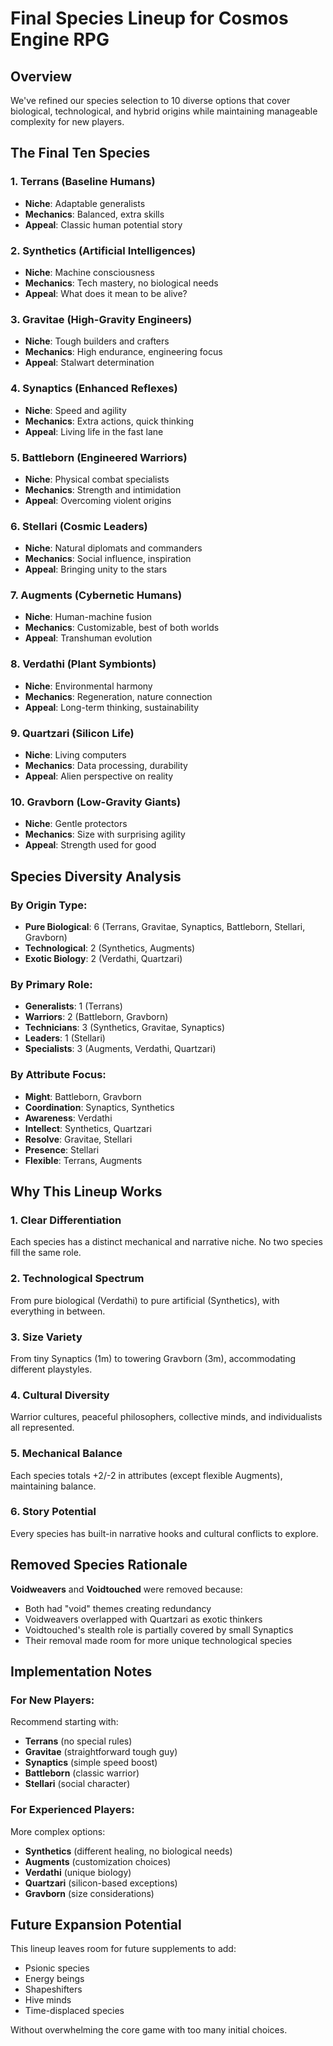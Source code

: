 # Final Species Lineup for Cosmos Engine RPG

## Overview
We've refined our species selection to 10 diverse options that cover biological, technological, and hybrid origins while maintaining manageable complexity for new players.

## The Final Ten Species

### 1. **Terrans** (Baseline Humans)
- **Niche**: Adaptable generalists
- **Mechanics**: Balanced, extra skills
- **Appeal**: Classic human potential story

### 2. **Synthetics** (Artificial Intelligences) 
- **Niche**: Machine consciousness
- **Mechanics**: Tech mastery, no biological needs
- **Appeal**: What does it mean to be alive?

### 3. **Gravitae** (High-Gravity Engineers)
- **Niche**: Tough builders and crafters
- **Mechanics**: High endurance, engineering focus
- **Appeal**: Stalwart determination

### 4. **Synaptics** (Enhanced Reflexes)
- **Niche**: Speed and agility
- **Mechanics**: Extra actions, quick thinking
- **Appeal**: Living life in the fast lane

### 5. **Battleborn** (Engineered Warriors)
- **Niche**: Physical combat specialists  
- **Mechanics**: Strength and intimidation
- **Appeal**: Overcoming violent origins

### 6. **Stellari** (Cosmic Leaders)
- **Niche**: Natural diplomats and commanders
- **Mechanics**: Social influence, inspiration
- **Appeal**: Bringing unity to the stars

### 7. **Augments** (Cybernetic Humans)
- **Niche**: Human-machine fusion
- **Mechanics**: Customizable, best of both worlds
- **Appeal**: Transhuman evolution

### 8. **Verdathi** (Plant Symbionts)
- **Niche**: Environmental harmony
- **Mechanics**: Regeneration, nature connection
- **Appeal**: Long-term thinking, sustainability

### 9. **Quartzari** (Silicon Life)
- **Niche**: Living computers
- **Mechanics**: Data processing, durability
- **Appeal**: Alien perspective on reality

### 10. **Gravborn** (Low-Gravity Giants)
- **Niche**: Gentle protectors
- **Mechanics**: Size with surprising agility
- **Appeal**: Strength used for good

## Species Diversity Analysis

### By Origin Type:
- **Pure Biological**: 6 (Terrans, Gravitae, Synaptics, Battleborn, Stellari, Gravborn)
- **Technological**: 2 (Synthetics, Augments)
- **Exotic Biology**: 2 (Verdathi, Quartzari)

### By Primary Role:
- **Generalists**: 1 (Terrans)
- **Warriors**: 2 (Battleborn, Gravborn)
- **Technicians**: 3 (Synthetics, Gravitae, Synaptics)
- **Leaders**: 1 (Stellari)
- **Specialists**: 3 (Augments, Verdathi, Quartzari)

### By Attribute Focus:
- **Might**: Battleborn, Gravborn
- **Coordination**: Synaptics, Synthetics
- **Awareness**: Verdathi
- **Intellect**: Synthetics, Quartzari
- **Resolve**: Gravitae, Stellari
- **Presence**: Stellari
- **Flexible**: Terrans, Augments

## Why This Lineup Works

### 1. **Clear Differentiation**
Each species has a distinct mechanical and narrative niche. No two species fill the same role.

### 2. **Technological Spectrum**
From pure biological (Verdathi) to pure artificial (Synthetics), with everything in between.

### 3. **Size Variety**
From tiny Synaptics (1m) to towering Gravborn (3m), accommodating different playstyles.

### 4. **Cultural Diversity**
Warrior cultures, peaceful philosophers, collective minds, and individualists all represented.

### 5. **Mechanical Balance**
Each species totals +2/-2 in attributes (except flexible Augments), maintaining balance.

### 6. **Story Potential**
Every species has built-in narrative hooks and cultural conflicts to explore.

## Removed Species Rationale

**Voidweavers** and **Voidtouched** were removed because:
- Both had "void" themes creating redundancy
- Voidweavers overlapped with Quartzari as exotic thinkers
- Voidtouched's stealth role is partially covered by small Synaptics
- Their removal made room for more unique technological species

## Implementation Notes

### For New Players:
Recommend starting with:
- **Terrans** (no special rules)
- **Gravitae** (straightforward tough guy)
- **Synaptics** (simple speed boost)
- **Battleborn** (classic warrior)
- **Stellari** (social character)

### For Experienced Players:
More complex options:
- **Synthetics** (different healing, no biological needs)
- **Augments** (customization choices)
- **Verdathi** (unique biology)
- **Quartzari** (silicon-based exceptions)
- **Gravborn** (size considerations)

## Future Expansion Potential

This lineup leaves room for future supplements to add:
- Psionic species
- Energy beings  
- Shapeshifters
- Hive minds
- Time-displaced species

Without overwhelming the core game with too many initial choices.